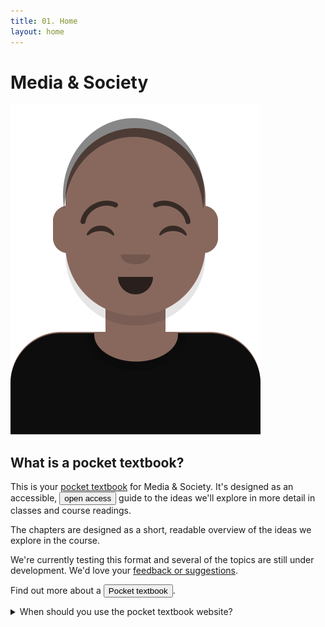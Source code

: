 ```yaml
---
title: 01. Home
layout: home
---
```


# Media & Society

![Media student](img/cap.svg)

## What is a pocket textbook?
This is your [pocket textbook](/about/) for Media & Society. It's designed as an accessible, <button popovertarget="open">open access</button> guide to 
the ideas we'll explore in more detail in classes and course readings. 

The chapters are designed as a short, readable overview of the ideas we explore in the course.

We're currently testing this format and several of the topics are still under development. 
We'd love your [feedback or suggestions](https://forms.office.com/Pages/ResponsePage.aspx?id=NUNFkk5Wz0ywsCREW4wD9x3s_0Z6PpBKt8EXUBVHZFtUQjQyUjA3T0JWNlZPRElOVFpGRFFBVFFIOS4u).

Find out more about a <button popovertarget="pocket">Pocket textbook</button>.

<div popover id="pocket">
  <h2>What is a pocket textbook?</h2>
  <hr>
  <p>Your pocket textbook takes the form of a website that you can use on your phone or download as a pdf.</p>
  <p>We suggest you use the website version when you want to view videos or animations or listen to audio.</p>
  <button popovertarget="pocket" popovertargetaction="hide">Close</button>
</div>

<div popover id="open">
## What is "open access"?
  <hr>
The pocket textbook is an open access textbook.
    
Anyone should be able to read, download, copy, distribute, print, search for and search within it. 

- There are no financial, legal or technical barriers to accessing the textbook. 
- The authors should be acknowledged.
- Any derivative works are also shared under a similar license.

This is known as a ** Creative Commons Attribution-ShareAlike 4.0 (BY-SA)** license.

<button popovertarget="open" popovertargetaction="hide">Close</button>
</div>

<details markdown="block">
- Viewing video and animations.
- Listening to podcasts.
- Searching for keywords.
- Using interactive exercises (like this one).
<summary>When should you use the pocket textbook website?</summary>

<hr>

<details markdown="block">
- When you won't have wifi access. 
- To avoid using mobile data.
- For focused, uninterrupted reading.
- For printing and physical note-taking.
<summary>When should you use the pocket textbook pdf?</summary>

## License
![CC Attribution-ShareAlike 4.0 (BY-SA)](img/by-sa.png)  

<a href="https://creativecommons.org">Media and Society - A Pocket Textbook</a> © 2025 by <a href="https://creativecommons.org">Marion Walton, Adam Haupt, Martha Evans and Wallace Chuma</a> is licensed under <a href="https://creativecommons.org/licenses/by-sa/4.0/">Creative Commons Attribution-ShareAlike 4.0 International</a><img src="https://mirrors.creativecommons.org/presskit/icons/cc.svg" style="max-width: 1em;max-height:1em;margin-left: .2em;"><img src="https://mirrors.creativecommons.org/presskit/icons/by.svg" style="max-width: 1em;max-height:1em;margin-left: .2em;"><img src="https://mirrors.creativecommons.org/presskit/icons/sa.svg" style="max-width: 1em;max-height:1em;margin-left: .2em;">

## Website
This is a Jekyll website that uses the [Just the Docs] theme. 

[Just the Docs]: https://just-the-docs.github.io/just-the-docs/
[GitHub Pages]: https://docs.github.com/en/pages
[README]: https://github.com/just-the-docs/just-the-docs-template/blob/main/README.md
[Jekyll]: https://jekyllrb.com
[GitHub Pages / Actions workflow]: https://github.blog/changelog/2022-07-27-github-pages-custom-github-actions-workflows-beta/
[use this template]: https://github.com/just-the-docs/just-the-docs-template/generate
